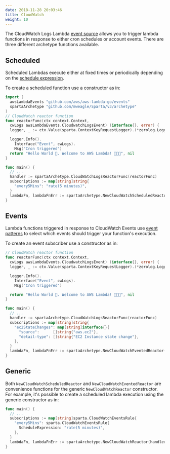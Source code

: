 ```yaml
---
date: 2018-11-28 20:03:46
title: CloudWatch
weight: 10
---
```


The CloudWatch Logs Lambda [event source](https://docs.aws.amazon.com/lambda/latest/dg/invoking-lambda-function.html#supported-event-source-cloudwatch-logs)
allows you to trigger lambda functions in response to either cron schedules or account events. There
are three different archetype functions available.

## Scheduled

Scheduled Lambdas execute either at fixed times or periodically depending on the [schedule expression](https://docs.aws.amazon.com/lambda/latest/dg/tutorial-scheduled-events-schedule-expressions.html).

To create a scheduled function use a constructor as in:

```go
import (
  awsLambdaEvents "github.com/aws/aws-lambda-go/events"
  spartaArchetype "github.com/mweagle/Sparta/v3/archetype"
)
// CloudWatch reactor function
func reactorFunc(ctx context.Context,
  cwLogs awsLambdaEvents.CloudwatchLogsEvent) (interface{}, error) {
  logger, _ := ctx.Value(sparta.ContextKeyRequestLogger).(*zerolog.Logger)

  logger.Info().
    Interface("Event", cwLogs).
    Msg("Cron triggered")
  return "Hello World 👋. Welcome to AWS Lambda! 🙌🎉🍾", nil
}

func main() {
  // ...
  handler := spartaArchetype.CloudWatchLogsReactorFunc(reactorFunc)
  subscriptions := map[string]string{
    "every5Mins": "rate(5 minutes)",
  }
  lambdaFn, lambdaFnErr := spartaArchetype.NewCloudWatchScheduledReactor(handler, subscriptions, nil)
}
```

## Events

Lambda functions triggered in response to CloudWatch Events use [event patterns](https://docs.aws.amazon.com/AmazonCloudWatch/latest/events/CloudWatchEventsandEventPatterns.html) to
select which events should trigger your function's execution.

To create an event subscriber use a constructor as in:

```go
// CloudWatch reactor function
func reactorFunc(ctx context.Context,
  cwLogs awsLambdaEvents.CloudwatchLogsEvent) (interface{}, error) {
  logger, _ := ctx.Value(sparta.ContextKeyRequestLogger).(*zerolog.Logger)

  logger.Info().
    Interface("Event", cwLogs).
    Msg("Cron triggered")

  return "Hello World 👋. Welcome to AWS Lambda! 🙌🎉🍾", nil
}

func main() {
  // ...
  handler := spartaArchetype.CloudWatchLogsReactorFunc(reactorFunc)
  subscriptions := map[string]string{
    "ec2StateChanges": map[string]interface{}{
      "source":      []string{"aws.ec2"},
      "detail-type": []string{"EC2 Instance state change"},
    },
  }
  lambdaFn, lambdaFnErr := spartaArchetype.NewCloudWatchEventedReactor(handler, subscriptions, nil)
}
```

## Generic

Both `NewCloudWatchScheduledReactor` and `NewCloudWatchEventedReactor` are convenience functions
for the generic `NewCloudWatchReactor` constructor. For example, it's possible to create a
scheduled lambda execution using the generic constructor as in:

```go
func main() {
  // ...
  subscriptions := map[string]sparta.CloudWatchEventsRule{
    "every5Mins": sparta.CloudWatchEventsRule{
      ScheduleExpression: "rate(5 minutes)",
    },
  }
  lambdaFn, lambdaFnErr := spartaArchetype.NewCloudWatchReactor(handler, subscriptions, nil)
}
```
